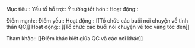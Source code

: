 

Mục tiêu:: 
Yếu tố hỗ trợ:: 
Ý tưởng tốt hơn:: 
Hoạt động:: 

Điểm mạnh::
Điểm yếu::
Hoạt động:: [[Tổ chức các buổi nói chuyện về tinh thần QC]]
Hoạt động:: [[Tổ chức các buổi nói chuyện về tóc vàng tóc đen]]

Tham khảo:: [[Điểm khác biệt giữa QC và các nơi khác]]